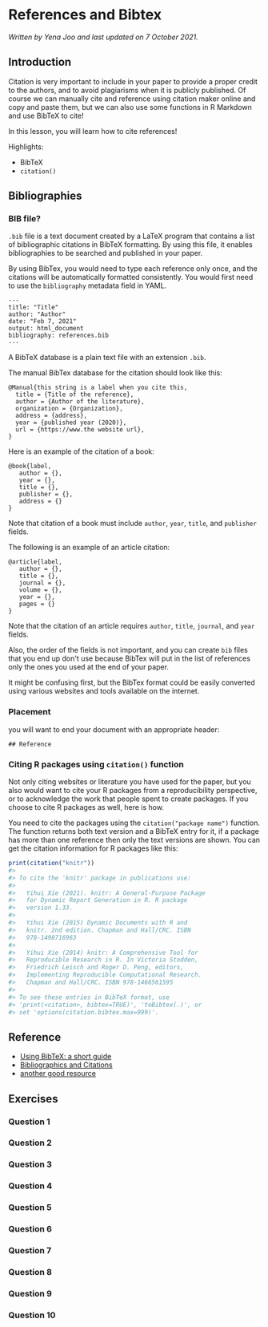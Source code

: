 


# References and Bibtex

*Written by Yena Joo and last updated on 7 October 2021.*

## Introduction

Citation is very important to include in your paper to provide a proper credit to the authors, and to avoid plagiarisms when it is publicly published. Of course we can manually cite and reference using citation maker online and copy and paste them, but we can also use some functions in R Markdown and use BibTeX to cite!    

In this lesson, you will learn how to cite references!

Highlights:  

- BibTeX  
- `citation()`  


## Bibliographies

### BIB file? 
`.bib` file is a text document created by a LaTeX program that contains a list of bibliographic citations in BibTeX formatting. By using this file, it enables bibliographies to be searched and published in your paper.  

By using BibTex, you would need to type each reference only once, and the citations will be automatically formatted consistently. You would first need to use the `bibliography` metadata field in YAML. 

```
---
title: "Title"
author: "Author"
date: "Feb 7, 2021"
output: html_document
bibliography: references.bib
--- 
```

A BibTeX database is a plain text file with an extension `.bib`.          

The manual BibTex database for the citation should look like this: 
```
@Manual{this string is a label when you cite this,
  title = {Title of the reference},
  author = {Author of the literature},
  organization = {Organization},
  address = {address},
  year = {published year (2020)},
  url = {https://www.the website url},
}
```

Here is an example of the citation of a book:  
```
@book{label,
   author = {},
   year = {},
   title = {},
   publisher = {},
   address = {}
}
```
Note that citation of a book must include `author`, `year`, `title`, and `publisher` fields.  

The following is an example of an article citation:   
```
@article{label,
   author = {},
   title = {},
   journal = {},
   volume = {},
   year = {},
   pages = {}
}
```
Note that the citation of an article requires `author`, `title`, `journal`, and `year` fields.  

Also, the order of the fields is not important, and you can create `bib` files that you end up don't use because BibTex will put in the list of references only the ones you used at the end of your paper.   

It might be confusing first, but the BibTex format could be easily converted using various websites and tools available on the internet.  

### Placement
you will want to end your document with an appropriate header:  

```
## Reference
``` 


### Citing R packages using `citation()` function

Not only citing websites or literature you have used for the paper, but you also would want to cite your R packages from a reproducibility perspective, or to acknowledge the work that people spent to create packages. If you choose to cite R packages as well, here is how.  

You need to cite the packages using the `citation("package name")` function. The function returns both text version and a BibTeX entry for it, if a package has more than one reference then only the text versions are shown. You can get the citation information for R packages like this: 


```r
print(citation("knitr"))
#> 
#> To cite the 'knitr' package in publications use:
#> 
#>   Yihui Xie (2021). knitr: A General-Purpose Package
#>   for Dynamic Report Generation in R. R package
#>   version 1.33.
#> 
#>   Yihui Xie (2015) Dynamic Documents with R and
#>   knitr. 2nd edition. Chapman and Hall/CRC. ISBN
#>   978-1498716963
#> 
#>   Yihui Xie (2014) knitr: A Comprehensive Tool for
#>   Reproducible Research in R. In Victoria Stodden,
#>   Friedrich Leisch and Roger D. Peng, editors,
#>   Implementing Reproducible Computational Research.
#>   Chapman and Hall/CRC. ISBN 978-1466561595
#> 
#> To see these entries in BibTeX format, use
#> 'print(<citation>, bibtex=TRUE)', 'toBibtex(.)', or
#> set 'options(citation.bibtex.max=999)'.
```



## Reference

- [Using BibTeX: a short guide](https://www.economics.utoronto.ca/osborne/latex/BIBTEX.HTM)  
- [Bibliographics and Citations](https://rmarkdown.rstudio.com/authoring_bibliographies_and_citations.html)  
- [another good resource](https://bookdown.org/yihui/rmarkdown-cookbook/bibliography.html)  


## Exercises

### Question 1

### Question 2

### Question 3

### Question 4

### Question 5

### Question 6

### Question 7

### Question 8

### Question 9

### Question 10


